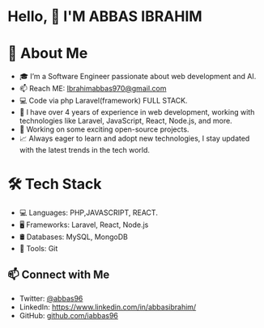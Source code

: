 # Hello, 👋 I'M ABBAS IBRAHIM 

# 🚀 About Me
- 🎓 I’m a Software Engineer passionate about web development and AI.
- 📫 Reach ME: Ibrahimabbas970@gmail.com
- 💻 Code via php Laravel(framework) FULL STACK.
- 🚀 I have over 4 years of experience in web development, working with technologies like Laravel, JavaScript, React, Node.js, and more.
- 🔭 Working on some exciting open-source projects.
- 📈 Always eager to learn and adopt new technologies, I stay updated with the latest trends in the tech world.
# 🛠 Tech Stack
- 💻 Languages: PHP,JAVASCRIPT, REACT.
- 🖥️ Frameworks: Laravel, React, Node.js
- 🛢️ Databases: MySQL, MongoDB
- 🔧 Tools: Git

## 📫 Connect with Me
- Twitter: [@abbas96](https://twitter.com/@abbas96)
- LinkedIn: https://www.linkedin.com/in/abbasibrahim/
- GitHub: [github.com/iabbas96](https://github.com/iabbas96)

